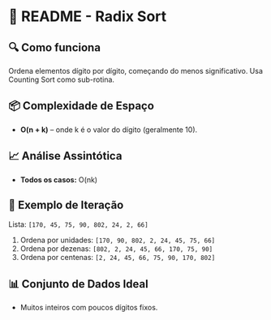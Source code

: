 # 📄 README - Radix Sort

## 🔍 Como funciona
Ordena elementos dígito por dígito, começando do menos significativo. Usa Counting Sort como sub-rotina.

## 📦 Complexidade de Espaço
- **O(n + k)** – onde k é o valor do dígito (geralmente 10).

## 📈 Análise Assintótica
- **Todos os casos:** O(nk)

## 🔁 Exemplo de Iteração
Lista: `[170, 45, 75, 90, 802, 24, 2, 66]`

1. Ordena por unidades: `[170, 90, 802, 2, 24, 45, 75, 66]`
2. Ordena por dezenas: `[802, 2, 24, 45, 66, 170, 75, 90]`
3. Ordena por centenas: `[2, 24, 45, 66, 75, 90, 170, 802]`

## 📊 Conjunto de Dados Ideal
- Muitos inteiros com poucos dígitos fixos.